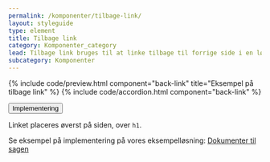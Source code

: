 ```yaml
---
permalink: /komponenter/tilbage-link/
layout: styleguide
type: element
title: Tilbage link
category: Komponenter_category
lead: Tilbage link bruges til at linke tilbage til forrige side i en løsning.
subcategory: Komponenter
---
```

{% include code/preview.html component="back-link" title="Eksempel på tilbage link" %}
{% include code/accordion.html component="back-link" %}
<div class="accordion accordion-bordered">
  <button class="button-unstyled accordion-button"
    aria-expanded="false" aria-controls="documentation-backlink">
    Implementering
  </button>
  <div id="documentation-backlink" class="accordion-content">
    <p>Linket placeres øverst på siden, over <code>h1</code>.</p>
    <p>Se eksempel på implementering på vores eksempelløsning: <a href="/pages/eksempler/vedhaeft-fil/fil-1/">Dokumenter til sagen</a></p>   
  </div>
</div>
